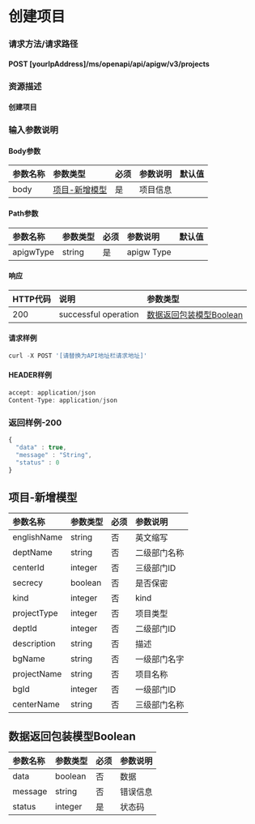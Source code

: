 # 创建项目

### 请求方法/请求路径

#### POST  [yourIpAddress]/ms/openapi/api/apigw/v3/projects

### 资源描述

#### 创建项目

### 输入参数说明

#### Body参数

| 参数名称 | 参数类型 | 必须 | 参数说明 | 默认值 |
| :--- | :--- | :--- | :--- | :--- |
| body | [项目-新增模型]() | 是 | 项目信息 |  |

#### Path参数

| 参数名称 | 参数类型 | 必须 | 参数说明 | 默认值 |
| :--- | :--- | :--- | :--- | :--- |
| apigwType | string | 是 | apigw Type |  |

#### 响应

| HTTP代码 | 说明 | 参数类型 |
| :--- | :--- | :--- |
| 200 | successful operation | [数据返回包装模型Boolean]() |

#### 请求样例

```javascript
curl -X POST '[请替换为API地址栏请求地址]'
```

#### HEADER样例

```javascript
accept: application/json
Content-Type: application/json
```

### 返回样例-200

```javascript
{
  "data" : true,
  "message" : "String",
  "status" : 0
}
```

## 项目-新增模型

| 参数名称 | 参数类型 | 必须 | 参数说明 |
| :--- | :--- | :--- | :--- |
| englishName | string | 否 | 英文缩写 |
| deptName | string | 否 | 二级部门名称 |
| centerId | integer | 否 | 三级部门ID |
| secrecy | boolean | 否 | 是否保密 |
| kind | integer | 否 | kind |
| projectType | integer | 否 | 项目类型 |
| deptId | integer | 否 | 二级部门ID |
| description | string | 否 | 描述 |
| bgName | string | 否 | 一级部门名字 |
| projectName | string | 否 | 项目名称 |
| bgId | integer | 否 | 一级部门ID |
| centerName | string | 否 | 三级部门名称 |

## 数据返回包装模型Boolean

| 参数名称 | 参数类型 | 必须 | 参数说明 |
| :--- | :--- | :--- | :--- |
| data | boolean | 否 | 数据 |
| message | string | 否 | 错误信息 |
| status | integer | 是 | 状态码 |

